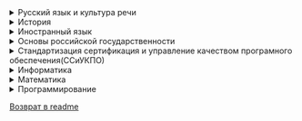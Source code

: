 
<details>
<summary> Русский язык и культура речи </summary>
                       
 ### **Преподаватель:** _Белова Оксана Викторовна_ 
 ### Контрольная работа:
  - Файлы с презентацией и заданием есть в нашей группе в телеграм
  - Настоятельно рекомендуется написать и распечатать контрольную работу и принести ее на проверку преподавателю
  - Без выполнения пункта выше не удивляйтесь почему ваши работы не проверяют в мудле
  - Номер варианта = порядковый номер в списке группы
  - Примеры выполнения есть в презентации; рекомендуется подробно описывать причину ошибки в задании(Точно также как в презентации)
  - В 7ом задании необходимо пронумеровать предложения, вставить пропущенные орфограммы и запятые, выделить их (Ж/К/Ч);
Подробно объяснить все вставленные орфограммы и запятые.
**Например:** _во 2м предложении добавлена запятая т.к. используется деепричастный оборот._
  
</details>

<details>
<summary> История </summary>
  
### **Преподаватель:** _Ипполитов Георгий Михайлович_ 
- [**Страница ВК**](https://vk.com/id220641019)
- Кафедра философии, 3й этаж кабинет 3-14 (Московское шоссе 77)

### Контрольная работа:
  - **Формат:** А4
  - **Отступы:** 2 сверху и снизу, 3.5 слева, 1.5 справа
  - **Интервал:** 1.5
  - **Шрифт:** 14
  - **Объем:** 8-10 листов; рекомендуется не больше 10 листов
  - **Список литературы:** Пишем внизу/в конце работы  _Интервал:_ 1; _Шрифт:_ 12; 3-5 источников/работ/whatever
  - **Где взять материал?** [**На странице ВК преподавателя**](https://vk.com/id220641019) скачать учебник "Наше Отечество"; Темы там же, или в группе телеги
  - Если не успеете сдать до экзаменов, скорее всего, геморрой вам обеспечен;
  - Формат сдачи: грузим через систему ДО _(moodle)_, в pdf.
### Экзамен:
  - В виде теста, рекомендуется выписать в тетрадь даты основных событий в Российской истории с 17 по 19(включительно)вв.
  - Также выписать, что такое "Методология Истории", "Принцип Историзма" и "Системный подход в исторических исследованиях"
  - На тестирование можно будет использовать "конспект лекций", выше перечисленное и будет "конеспектом"
  - Скорее всего 30 вопросов и 45 минут на них...
</details>
 
<details>
<summary> Иностранный язык </summary>
  
  ### **Преподаватель:** _Фурер Ольга Вениаминовна_
  
  - Заведующая кафедрой иностранного языка, 8 этаж (Московское шоссе 77)

  ### **Учебный план:**
  - Подготавливаем конспект по презентации
  - Учебник Бонк Наталия А., состоит из 2х частей, _изучить/просмотреть/записать грамматический справочник в 1й части к зимней сессии_; скорее всего, по возможности, _конспектируем_
  - Учебник ищем самостоятельно в интернете
  - Учебный план есть в группе в matrix
  - Отсутствует на moodle
  - **Устная тема:** Выбрать 1 из 4 представленных тем, найти информацию в интернетах, выписать/прочесть/понять/перевести (_обьем:_ 1 стр. А4), будет необходимо рассказать/озвучить/выступить;
  - **Тексты для ЗО:** Номер/вариант текста(1-15) для перевода, назначает преподаватель
  - Если не получили свой номер/вариант текста для перевода, пишите в группу ИНО в matrix или стучите в личку преподователю там же
  - Необходимо перевести назначенный текст, отдельно выписать незнакомые слова, перевести со словарём
  - Контрольная работа в течении зимней сессии...
</details>

<details>
<summary> Основы российской государственности </summary>

  ### **Преподаватель:** _Нефёдов Игорь Владимирович_
  
  - Заведующий кафедрой философии, 3й этаж кабинет 3-14 (Московское шоссе 77)
  - Предмет утвержден Владимиром Владимировичем
  - Похож на обществознание

  ### **Небольшая научная работа**
  
  - Все инструкции(3 файла) есть в нашей группе в телеграмме
  - Жесткая проверка на плагиат, не менее 70% работы, по мнению бота проверки, должно быть уникальным
  - 1 тему может взять только 1 участник академической группы, всего дано 35 тем
  - Можно взять свою тему, если согласовать с преподавателем в VK, контакты есть у старосты
  - Работы на 1ую проверку слать на почту kanazor@mail.ru
</details>

<details>
<summary> Стандартизация сертификация и управление качеством програмного обеспечения(ССиУКПО) </summary>
  
  ### **Преподаватель:** _Коныжева Наталья Валентиновна_

  - Кафедра прикладной информатики 5 этаж (Московское шоссе 77)
  - Контрольная работа в moodle, реферат 8-16 листов в зависимости от темы всего их 20(вариант = номер в списке группы, если ваш номер > 20 опять начинаем с 1, если уже начали(KEKW) делалать на какую-то тему, делайте ее дальше).
  - Сдать КР для допуска к экзамену, на экзамене можно будет использовать конспекты лекций в любом виде(с телефона и т.п.), если не сдали с 2х попыток/не устраивает оценка, можно попробовать сдать устно преподавателю(но это не точно)
  - Практика на практических занятиях или самостоятельно, если самостоятельно скидываем на почту **konyzheva_n@mail.ru** (описываем в теме письма что это за письмо такое и в самом письме пишите кто вы из какой группы и тп, - моя рекомендация)
  - Без КР не будет допуска к тестам, а без практики преподаватель не будет, мягко говоря, гореть желанием ставить вам итоговую оценку.
  - Тест 45 мин. рекомендуется пройти пробный пару раз. Пробный 1 в 1, как итоговый(сколько вариантов хз).
</details>

<details>
<summary> Информатика </summary>
  
  ### **Преподаватель:** _Коваленко Татьяна Анатольевна_
  - Контрольная работа в moodle
  - Номер варианта = порядковый номер в списке группы
  
</details>

<details>
<summary> Математика </summary>
  
  ### **Преподаватель:** _Энбом Екатерина Александровна_
  - Кафедра высшей математики 8 этаж кабинет 8-12 преподавательская (Московское шоссе 77)
  - Контрольную работу будем решать на практике
  - Контрольная работа лежит на ЯД (дичь лютая)
  - Обновленный в удобочитабельном виде конспект лекций там же
  - Номер варианта = последние 3 цифры в зачетке
  - Ссылка на сайт для ознакомления [Откуда контрольные?](http://vm-psuti.h1n.ru/)
</details>

<details>
<summary> Программирование </summary>
  
  ### **Преподаватель:** _Гавлиевский Серго Леонидович_
  - Питончика не бояться
  - Примеры заданий контрольных работ(*билеты*) есть в нашей группе в телеграме
  - Номер билета = номер в списке группы
  - Выполнить к зимней сессии задания из своего билета, принести с собой на зимнюю сессию на носителе/в облаке/листе бумаги
  - На практике разжуют
  - [Ссылка на вебинары курса по Python от SkillBox](https://disk.yandex.ru/d/Ca48EOPAxiw00g) Подходит даже для "самых маленьких" Все максимально разжевывают 
  - [Ссылка на IDE PyCharm](https://www.jetbrains.com/ru-ru/pycharm/)
  - [Курс по питону от преподавателя(*pythontutor*)](https://pythontutor.ru/lessons/while/)
  - [Курс по питону от преподавателя(*metanit*)](https://metanit.com/python/)
  - [Курс по питону от вашего покорного слуги(*stepik*)](https://stepik.org/course/58852/promo)
    ![image](https://github.com/PSUTI-ISTe31/Info/assets/147435894/540f0bd0-a34a-4b69-80bb-fb588ecff0eb)

</details>

[Возврат в readme](README.md)
